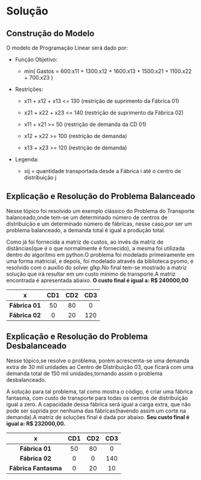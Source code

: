 # Solução

## Construção do Modelo 

O modelo de Programação Linear será dado por:

- Função Objetivo:
  - min( Gastos = 600.x11 + 1300.x12 + 1600.x13 + 1500.x21 + 1100.x22 + 700.x23 )  
 
- Restrições:
  - x11 + x12 + x13 <= 130 (restrição de suprimento da Fábrica 01)
  
  - x21 + x22 + x23 <= 140 (restrição de suprimento da Fábrica 02)

  - x11 + x21 >= 50 (restrição de demanda da CD 01)
  - x12 + x22 >= 100 (restrição de demanda)
  - x13 + x23 >= 120 (restrição de demanda)

- Legenda:
  - xij = quantidade transportada desde a Fábrica i até o centro de distribuição j

## Explicação e Resolução do Problema Balanceado

Nesse tópico foi resolvido um exemplo clássico do Problema do Transporte balanceado,onde tem-se um determinado número de centros de distribuição e um determinado número de fábricas, nesse caso,por ser um problema balanceado, a demanda total é igual a produção total.

Como já foi fornecida a matriz de custos, ao invés da matriz de distâncias(que é o que normalmente é fornecido), a mesma foi utilizada dentro do algoritmo em python.O problema foi modelado primeiramente em uma forma matricial, e depois, foi modelado através da biblioteca pyomo, e resolvido com o auxílio do solver glkp.No final tem-se mostrado a matriz solução que irá resultar em um custo mínimo de transporte.A matriz encontrada é apresentada abaixo.
**O custo final é igual a: R$ 240000,00**


<div align="center">

x| CD1 | CD2 | CD3
:------------: | :-------------: | :-------------: | :-------------: 
**Fábrica 01** | 50 | 80 | 0
**Fábrica 02** | 0 | 20 | 120
 
</div>

## Explicação e Resolução do Problema Desbalanceado

Nesse tópico,se resolve o problema, porém acrescenta-se uma demanda extra de 30 mil unidades ao Centro de Distribuição 03, que ficará com uma demanda total de 150 mil unidades,tornando assim o problema desbalanceado.

A solução para tal problema, tal como mostra o código, é criar uma fábrica fantasma, com custo de transporte para todas os centros de distribuição igual a zero. A capacidade dessa fábrica será igual a carga extra, que não pode ser suprida por nenhuma das fábricas(havendo assim um corte na demanda).A matriz de soluções final é dada por abaixo. **Seu custo final é igual a: R$ 232000,00.**

<div align="center">

x| CD1 | CD2 | CD3
:------------: | :-------------: | :-------------: | :-------------: 
**Fábrica 01** | 50 | 80 | 0
**Fábrica 02** | 0 | 0 | 140
**Fábrica Fantasma** | 0 | 20 | 10
 
</div>
